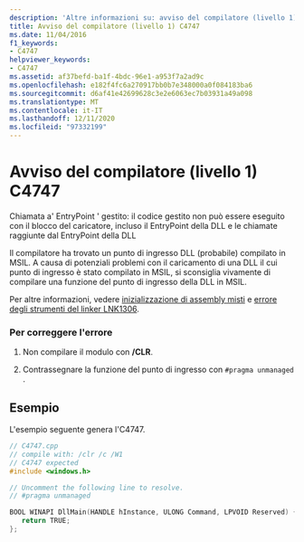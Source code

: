 ```yaml
---
description: 'Altre informazioni su: avviso del compilatore (livello 1) C4747'
title: Avviso del compilatore (livello 1) C4747
ms.date: 11/04/2016
f1_keywords:
- C4747
helpviewer_keywords:
- C4747
ms.assetid: af37befd-ba1f-4bdc-96e1-a953f7a2ad9c
ms.openlocfilehash: e182f4fc6a270917bb0b7e348000a0f084183ba6
ms.sourcegitcommit: d6af41e42699628c3e2e6063ec7b03931a49a098
ms.translationtype: MT
ms.contentlocale: it-IT
ms.lasthandoff: 12/11/2020
ms.locfileid: "97332199"
---
```

# <a name="compiler-warning-level-1-c4747"></a>Avviso del compilatore (livello 1) C4747

Chiamata a' EntryPoint ' gestito: il codice gestito non può essere eseguito con il blocco del caricatore, incluso il EntryPoint della DLL e le chiamate raggiunte dal EntryPoint della DLL

Il compilatore ha trovato un punto di ingresso DLL (probabile) compilato in MSIL.  A causa di potenziali problemi con il caricamento di una DLL il cui punto di ingresso è stato compilato in MSIL, si sconsiglia vivamente di compilare una funzione del punto di ingresso della DLL in MSIL.

Per altre informazioni, vedere [inizializzazione di assembly misti](../../dotnet/initialization-of-mixed-assemblies.md) e [errore degli strumenti del linker LNK1306](../../error-messages/tool-errors/linker-tools-error-lnk1306.md).

### <a name="to-correct-this-error"></a>Per correggere l'errore

1. Non compilare il modulo con **/CLR**.

1. Contrassegnare la funzione del punto di ingresso con `#pragma unmanaged` .

## <a name="example"></a>Esempio

L'esempio seguente genera l'C4747.

```cpp
// C4747.cpp
// compile with: /clr /c /W1
// C4747 expected
#include <windows.h>

// Uncomment the following line to resolve.
// #pragma unmanaged

BOOL WINAPI DllMain(HANDLE hInstance, ULONG Command, LPVOID Reserved) {
   return TRUE;
};
```
